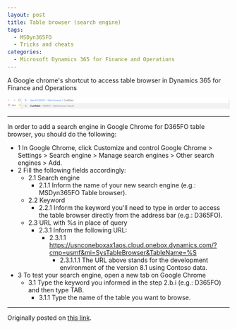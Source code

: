 ```yaml
---
layout: post
title: Table browser (search engine)
tags:
  - MSDyn365FO
  - Tricks and cheats
categories:
  - Microsoft Dynamics 365 for Finance and Operations
---
```


A Google chrome's shortcut to access table browser in Dynamics 365 for Finance and Operations

![Table browser search engine for Google Chrome](https://raw.githubusercontent.com/eduardomessias/eduardomessias.github.io/master/images/MSDyn365FO/table-browser-search-engine.png)

---

In order to add a search engine in Google Chrome for D365FO table browser, you should do the following: 
- 1 In Google Chrome, click Customize and control Google Chrome > Settings > Search engine > Manage search engines > Other search engines > Add. 
- 2 Fill the following fields accordingly: 
  - 2.1 Search engine 
    - 2.1.1 Inform the name of your new search engine (e.g.: MSDyn365FO Table browser). 
  - 2.2 Keyword 
    - 2.2.1 Inform the keyword you'll need to type in order to access the table browser directly from the address bar (e.g.: D365FO). 
  - 2.3 URL with %s in place of query 
    - 2.3.1 Inform the following URL: 
      - 2.3.1.1 https://usnconeboxax1aos.cloud.onebox.dynamics.com/?cmp=usmf&mi=SysTableBrowser&TableName=%S 
        - 2.3.1.1.1 The URL above stands for the development environment of the version 8.1 using Contoso data. 
- 3 To test your search engine, open a new tab on Google Chrome 
  - 3.1 Type the keyword you informed in the step 2.b.i (e.g.: D365FO) and then type TAB. 
    - 3.1.1 Type the name of the table you want to browse.
    
---

Originally posted on [this link](https://stoneridgesoftware.com/the-easiest-way-to-use-table-browser-delete-or-add-table-data-in-dynamics-365-for-finance-and-operations/).
